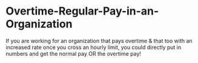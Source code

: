 # Overtime-Regular-Pay-in-an-Organization
If you are working for an organization that pays overtime & that too with an increased rate once you cross an hourly limit, you could directly put in numbers and get the normal pay OR the overtime pay!
